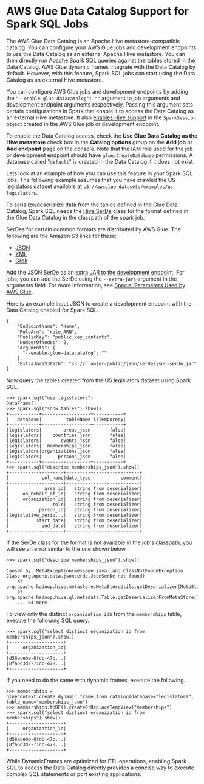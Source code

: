 # AWS Glue Data Catalog Support for Spark SQL Jobs<a name="aws-glue-programming-etl-glue-data-catalog-hive"></a>

The AWS Glue Data Catalog is an Apache Hive metastore\-compatible catalog\. You can configure your AWS Glue jobs and development endpoints to use the Data Catalog as an external Apache Hive metastore\. You can then directly run Apache Spark SQL queries against the tables stored in the Data Catalog\. AWS Glue dynamic frames integrate with the Data Catalog by default\. However, with this feature, Spark SQL jobs can start using the Data Catalog as an external Hive metastore\.

You can configure AWS Glue jobs and development endpoints by adding the `"--enable-glue-datacatalog": ""` argument to job arguments and development endpoint arguments respectively\. Passing this argument sets certain configurations in Spark that enable it to access the Data Catalog as an external Hive metastore\. It also [enables Hive support](https://spark.apache.org/docs/latest/api/java/org/apache/spark/sql/SparkSession.Builder.html#enableHiveSupport--) in the `SparkSession` object created in the AWS Glue job or development endpoint\. 

To enable the Data Catalog access, check the **Use Glue Data Catalog as the Hive metastore** check box in the **Catalog options** group on the **Add job** or **Add endpoint** page on the console\. Note that the IAM role used for the job or development endpoint should have `glue:CreateDatabase` permissions\. A database called "`default`" is created in the Data Catalog if it does not exist\. 

Lets look at an example of how you can use this feature in your Spark SQL jobs\. The following example assumes that you have crawled the US legislators dataset available at `s3://awsglue-datasets/examples/us-legislators`\.

To serialize/deserialize data from the tables defined in the Glue Data Catalog, Spark SQL needs the [Hive SerDe](https://cwiki.apache.org/confluence/display/Hive/SerDe) class for the format defined in the Glue Data Catalog in the classpath of the spark job\. 

SerDes for certain common formats are distributed by AWS Glue\. The following are the Amazon S3 links for these:
+ [JSON](https://s3-us-west-2.amazonaws.com/crawler-public/json/serde/json-serde.jar)
+ [XML](https://s3-us-west-2.amazonaws.com/crawler-public/xml/serde/hivexmlserde-1.0.5.3.jar)
+ [Grok](https://s3-us-west-2.amazonaws.com/crawler-public/grok/serde/AWSGlueHiveGrokSerDe-1.0-super.jar)

Add the JSON SerDe as an [extra JAR to the development endpoint](https://docs.aws.amazon.com/glue/latest/dg/aws-glue-api-dev-endpoint.html#aws-glue-api-dev-endpoint-DevEndpointCustomLibraries)\. For jobs, you can add the SerDe using the `--extra-jars` argument in the arguments field\. For more information, see [Special Parameters Used by AWS Glue](aws-glue-programming-etl-glue-arguments.md)\. 

Here is an example input JSON to create a development endpoint with the Data Catalog enabled for Spark SQL\.

```
{
    "EndpointName": "Name",
    "RoleArn": "role_ARN",
    "PublicKey": "public_key_contents",
    "NumberOfNodes": 2,
    "Arguments": {
      "--enable-glue-datacatalog": ""
    },
    "ExtraJarsS3Path": "s3://crawler-public/json/serde/json-serde.jar"
}
```

Now query the tables created from the US legislators dataset using Spark SQL\.

```
>>> spark.sql("use legislators")
DataFrame[]
>>> spark.sql("show tables").show()
+-----------+------------------+-----------+
|   database|         tableName|isTemporary|
+-----------+------------------+-----------+
|legislators|        areas_json|      false|
|legislators|    countries_json|      false|
|legislators|       events_json|      false|
|legislators|  memberships_json|      false|
|legislators|organizations_json|      false|
|legislators|      persons_json|      false|
+-----------+------------------+-----------+
>>> spark.sql("describe memberships_json").show()
+--------------------+---------+-----------------+
|            col_name|data_type|          comment|
+--------------------+---------+-----------------+
|             area_id|   string|from deserializer|
|     on_behalf_of_id|   string|from deserializer|
|     organization_id|   string|from deserializer|
|                role|   string|from deserializer|
|           person_id|   string|from deserializer|
|legislative_perio...|   string|from deserializer|
|          start_date|   string|from deserializer|
|            end_date|   string|from deserializer|
+--------------------+---------+-----------------+
```

If the SerDe class for the format is not available in the job's classpath, you will see an error similar to the one shown below\.

```
>>> spark.sql("describe memberships_json").show()

Caused by: MetaException(message:java.lang.ClassNotFoundException Class org.openx.data.jsonserde.JsonSerDe not found)
    at org.apache.hadoop.hive.metastore.MetaStoreUtils.getDeserializer(MetaStoreUtils.java:399)
    at org.apache.hadoop.hive.ql.metadata.Table.getDeserializerFromMetaStore(Table.java:276)
    ... 64 more
```

To view only the distinct `organization_id`s from the `memberships` table, execute the following SQL query\.

```
>>> spark.sql("select distinct organization_id from memberships_json").show()
+--------------------+
|     organization_id|
+--------------------+
|d56acebe-8fdc-47b...|
|8fa6c3d2-71dc-478...|
+--------------------+
```

If you need to do the same with dynamic frames, execute the following\.

```
>>> memberships = glueContext.create_dynamic_frame.from_catalog(database="legislators", table_name="memberships_json")
>>> memberships.toDF().createOrReplaceTempView("memberships")
>>> spark.sql("select distinct organization_id from memberships").show()
+--------------------+
|     organization_id|
+--------------------+
|d56acebe-8fdc-47b...|
|8fa6c3d2-71dc-478...|
+--------------------+
```

While DynamicFrames are optimized for ETL operations, enabling Spark SQL to access the Data Catalog directly provides a concise way to execute complex SQL statements or port existing applications\.